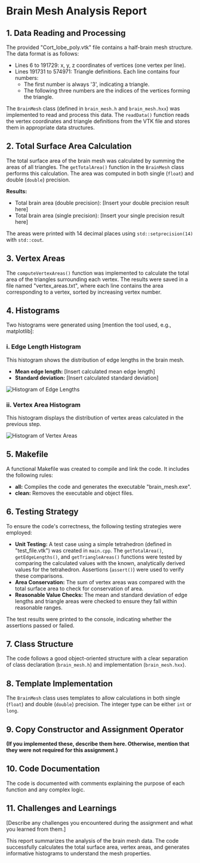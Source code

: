 # Brain Mesh Analysis Report

## 1. Data Reading and Processing

The provided "Cort_lobe_poly.vtk" file contains a half-brain mesh structure. The data format is as follows:

- Lines 6 to 191729: x, y, z coordinates of vertices (one vertex per line).
- Lines 191731 to 574971: Triangle definitions. Each line contains four numbers:
    - The first number is always '3', indicating a triangle.
    - The following three numbers are the indices of the vertices forming the triangle.

The `BrainMesh` class (defined in `brain_mesh.h` and `brain_mesh.hxx`) was implemented to read and process this data. The `readData()` function reads the vertex coordinates and triangle definitions from the VTK file and stores them in appropriate data structures.

## 2. Total Surface Area Calculation

The total surface area of the brain mesh was calculated by summing the areas of all triangles. The `getTotalArea()` function in the `BrainMesh` class performs this calculation. The area was computed in both single (`float`) and double (`double`) precision.

**Results:**

- Total brain area (double precision): [Insert your double precision result here]
- Total brain area (single precision): [Insert your single precision result here]

The areas were printed with 14 decimal places using `std::setprecision(14)` with `std::cout`.

## 3. Vertex Areas

The `computeVertexAreas()` function was implemented to calculate the total area of the triangles surrounding each vertex. The results were saved in a file named "vertex_areas.txt", where each line contains the area corresponding to a vertex, sorted by increasing vertex number.

## 4. Histograms

Two histograms were generated using [mention the tool used, e.g., matplotlib]:

### i. Edge Length Histogram

This histogram shows the distribution of edge lengths in the brain mesh.

- **Mean edge length:** [Insert calculated mean edge length]
- **Standard deviation:** [Insert calculated standard deviation]

![Histogram of Edge Lengths](images/edge_length_histogram.png) 

### ii. Vertex Area Histogram

This histogram displays the distribution of vertex areas calculated in the previous step.

![Histogram of Vertex Areas](images/vertex_area_histogram.png)

## 5. Makefile

A functional Makefile was created to compile and link the code. It includes the following rules:

- **all:** Compiles the code and generates the executable "brain_mesh.exe".
- **clean:** Removes the executable and object files.



## 6. Testing Strategy

To ensure the code's correctness, the following testing strategies were employed:

- **Unit Testing:**  A test case using a simple tetrahedron (defined in "test_file.vtk") was created in `main.cpp`. The `getTotalArea()`, `getEdgeLengths()`, and `getTriangleAreas()` functions were tested by comparing the calculated values with the known, analytically derived values for the tetrahedron. Assertions (`assert()`) were used to verify these comparisons.
- **Area Conservation:** The sum of vertex areas was compared with the total surface area to check for conservation of area.
- **Reasonable Value Checks:** The mean and standard deviation of edge lengths and triangle areas were checked to ensure they fall within reasonable ranges.

The test results were printed to the console, indicating whether the assertions passed or failed.

## 7. Class Structure

The code follows a good object-oriented structure with a clear separation of class declaration (`brain_mesh.h`) and implementation (`brain_mesh.hxx`).

## 8. Template Implementation

The `BrainMesh` class uses templates to allow calculations in both single (`float`) and double (`double`) precision. The integer type can be either `int` or `long`.

## 9. Copy Constructor and Assignment Operator

**(If you implemented these, describe them here. Otherwise, mention that they were not required for this assignment.)**

## 10. Code Documentation

The code is documented with comments explaining the purpose of each function and any complex logic.

## 11. Challenges and Learnings

[Describe any challenges you encountered during the assignment and what you learned from them.]

This report summarizes the analysis of the brain mesh data. The code successfully calculates the total surface area, vertex areas, and generates informative histograms to understand the mesh properties.
